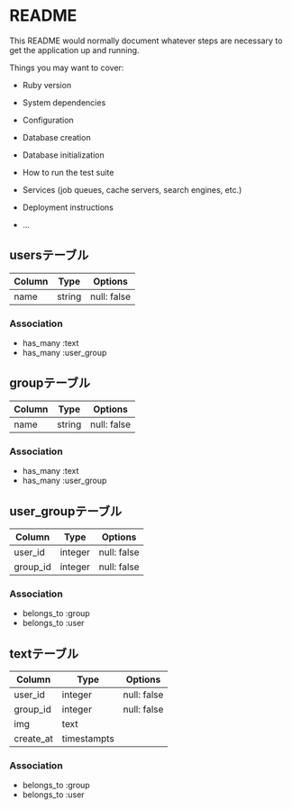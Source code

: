 # README

This README would normally document whatever steps are necessary to get the
application up and running.

Things you may want to cover:

* Ruby version

* System dependencies

* Configuration

* Database creation

* Database initialization

* How to run the test suite

* Services (job queues, cache servers, search engines, etc.)

* Deployment instructions

* ...




## usersテーブル

|Column|Type|Options|
|------|----|-------|
|name|string|null: false|

### Association
- has_many :text
- has_many :user_group




## groupテーブル

|Column|Type|Options|
|------|----|-------|
|name|string|null: false|

### Association
- has_many :text
- has_many :user_group




## user_groupテーブル

|Column|Type|Options|
|------|----|-------|
|user_id|integer|null: false|
|group_id|integer|null: false|

### Association
- belongs_to :group
- belongs_to :user




## textテーブル

|Column|Type|Options|
|------|----|-------|
|user_id|integer|null: false|
|group_id|integer|null: false|
|img|text|  |
|create_at|timestampts||


### Association
- belongs_to :group
- belongs_to :user
